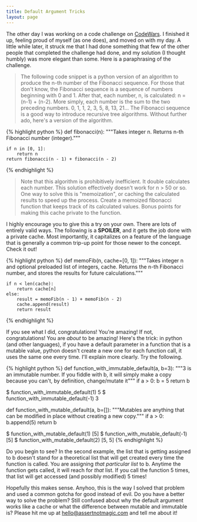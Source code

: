 ```yaml
---
title: Default Argument Tricks
layout: page
---
```


The other day I was working on a code challenge on [CodeWars](https://www.codewars.com).  I finished it up, feeling proud of myself (as one does), and moved on with my day.  A little while later, it struck me that I had done something that few of the other people that completed the challenge had done, and my solution (I thought humbly) was more elegant than some.  Here is a paraphrasing of the challenge.  

> The following code snippet is a python version of an algorithm to produce the n-th number of the Fibonacci sequence.  For those that don't know, the Fibonacci sequence is a sequence of numbers beginning with 0 and 1.  After that, each number, n, is calculated: n = (n-1) + (n-2).  More simply, each number is the sum to the two preceding numbers.  0, 1, 1, 2, 3, 5, 8, 13, 21...  The Fibonacci sequence is a good way to introduce recursive tree algorithms.  Without further ado, here's a version of the algorithm.

{% highlight python %}
def fibonacci(n):
    """Takes integer n.  Returns n-th Fibonacci number (integer)."""

    if n in [0, 1]:
        return n
    return fibonacci(n - 1) + fibonacci(n - 2)
{% endhighlight %}

> Note that this algorithm is prohibitively inefficient.  It double calculates each number.  This solution effectively doesn't work for n > 50 or so.  One way to solve this is "memoization", or caching the calculated results to speed up the process.  Create a memoized fibonacci function that keeps track of its calculated values.  Bonus points for making this cache private to the function.

I highly encourage you to give this a try on your own.  There are lots of entirely valid ways.  The following is a **SPOILER**, and it gets the job done with a private cache.  Most importantly, it capitalizes on a feature of the language that is generally a common trip-up point for those newer to the concept.  Check it out!

{% highlight python %}
def memoFib(n, cache=[0, 1]):
    """Takes integer n and optional preloaded list of integers, cache.
    Returns the n-th Fibonacci number, and stores the results for future calculations."""

    if n < len(cache):
        return cache[n]
    else:
        result = memoFib(n - 1) + memoFib(n - 2)
        cache.append(result)
        return result
{% endhighlight %}

If you see what I did, congratulations!  You're amazing!  If not, congratulations!  You are *about* to be amazing!  Here's the trick: in python (and other languages), if you have a default parameter in a function that is a mutable value, python doesn't create a new one for each function call, it uses the same one every time.  I'll explain more clearly.  Try the following.

{% highlight python %}
def function_with_immutable_default(a, b=3):
    """3 is an immutable number.  If you fiddle with b, it will
    simply make a copy because you can't, by definition, change/mutate it"""
    if a > 0:
        b = 5
    return b

$ function_with_immutable_default(1)
5
$ function_with_immutable_default(-1)
3

def function_with_mutable_default(a, b=[]):
    """Mutables are anything that can be modified in place without
    creating a new copy."""
    if a > 0:
        b.append(5)
    return b

$ function_with_mutable_default(1)
[5]
$ function_with_mutable_default(-1)
[5]
$ function_with_mutable_default(2)
[5, 5]
{% endhighlight %}

Do you begin to see?  In the second example, the list that is getting assigned to b doesn't stand for a theoretical list that will get created every time the function is called.  You are assigning *that particular list* to b.  Anytime the function gets called, it will reach for *that* list.  If you call the function 5 times, that list will get accessed (and possibly modified) 5 times!

Hopefully this makes sense.  Anyhoo, this is the way I solved that problem and used a common gotcha for good instead of evil.  Do you have a better way to solve the problem?  Still confused about why the default argument works like a cache or what the difference between mutable and immutable is?  Please hit me up at hello@assertnotmagic.com and tell me about it!
